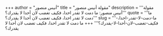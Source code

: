 +++
author = "أنيس منصور"
title = "مقولة أنيس منصور"
description = '''مقولة أنيس منصور: ما دمت لا تقدر احدا، فكيف تغضب لان أحدا لا يقدرك؟'''
quote = '''ما دمت لا تقدر احدا، فكيف تغضب لان أحدا لا يقدرك؟'''
slug = '''ما-دمت-لا-تقدر-احدا،-فكيف-تغضب-لان-أحدا-لا-يقدرك؟'''
+++
ما دمت لا تقدر احدا، فكيف تغضب لان أحدا لا يقدرك؟
